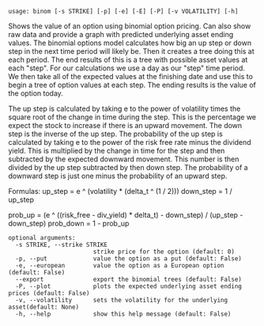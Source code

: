 ```
usage: binom [-s STRIKE] [-p] [-e] [-E] [-P] [-v VOLATILITY] [-h]
```

Shows the value of an option using binomial option pricing. Can also show raw data and provide a graph with predicted underlying asset ending values. The binomial options model calculates how big an up step or down step in the next time period will likely be. Then it creates a tree doing this at each period. The end results of this is a tree with possible asset values at each "step". For our calculations we use a day as our "step" time period. We then take all of the expected values at the finishing date and use this to begin a tree of option values at each step. The ending results is the value of the option today.

The up step is calculated by taking e to the power of volatility times the square root of the change in time during the step. This is the percentage we expect the stock to increase if there is an upward movement. The down step is the inverse of the up step. The probability of the up step is calculated by taking e to the power of the risk free rate minus the dividend yield. This is multiplied by the change in time for the step and then subtracted by the expected downward movement. This number is then divided by the up step subtracted by then down step. The probability of a downward step is just one minus the probability of an upward step.

Formulas:
up_step = e ^ (volatility * (delta_t ^ (1 / 2)))
down_step = 1 / up_step

prob_up = (e ^ ((risk_free - div_yield) * delta_t) - down_step) / (up_step - down_step)
prob_down = 1 - prob_up
```
optional arguments:
  -s STRIKE, --strike STRIKE
                        strike price for the option (default: 0)
  -p, --put             value the option as a put (default: False)
  -e, --european        value the option as a European option (default: False)
  --export              export the binomial trees (default: False)
  -P, --plot            plots the expected underlying asset ending prices (default: False)
  -v, --volatility      sets the volatility for the underlying asset(default: None)
  -h, --help            show this help message (default: False)
```

